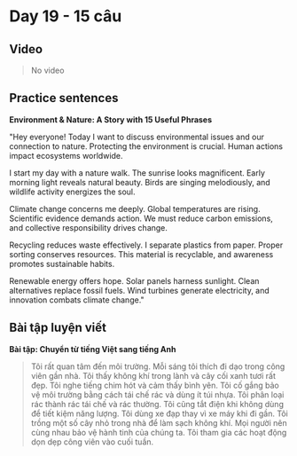 # Day 19 - 15 câu

## Video
> No video

## Practice sentences

**Environment & Nature: A Story with 15 Useful Phrases**

"Hey everyone! Today I want to discuss environmental issues and our connection to nature. Protecting the environment is crucial. Human actions impact ecosystems worldwide.

I start my day with a nature walk. The sunrise looks magnificent. Early morning light reveals natural beauty. Birds are singing melodiously, and wildlife activity energizes the soul.

Climate change concerns me deeply. Global temperatures are rising. Scientific evidence demands action. We must reduce carbon emissions, and collective responsibility drives change.

Recycling reduces waste effectively. I separate plastics from paper. Proper sorting conserves resources. This material is recyclable, and awareness promotes sustainable habits.

Renewable energy offers hope. Solar panels harness sunlight. Clean alternatives replace fossil fuels. Wind turbines generate electricity, and innovation combats climate change."

## Bài tập luyện viết

**Bài tập: Chuyển từ tiếng Việt sang tiếng Anh**

> Tôi rất quan tâm đến môi trường. Mỗi sáng tôi thích đi dạo trong công viên gần nhà. Tôi thấy không khí trong lành và cây cối xanh tươi rất đẹp. Tôi nghe tiếng chim hót và cảm thấy bình yên. Tôi cố gắng bảo vệ môi trường bằng cách tái chế rác và dùng ít túi nhựa. Tôi phân loại rác thành rác tái chế và rác thường. Tôi cũng tắt điện khi không dùng để tiết kiệm năng lượng. Tôi dùng xe đạp thay vì xe máy khi đi gần. Tôi trồng một số cây nhỏ trong nhà để làm sạch không khí. Mọi người nên cùng nhau bảo vệ hành tinh của chúng ta. Tôi tham gia các hoạt động dọn dẹp công viên vào cuối tuần.